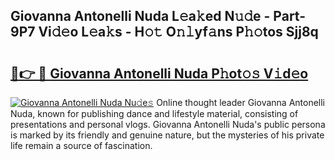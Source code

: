 ## Giovanna Antonelli Nuda L𝚎a𝚔ed N𝚞𝚍e - Part-9P7 Vi𝚍𝚎o L𝚎a𝚔s - H𝚘𝚝 O𝚗𝚕yf𝚊ns P𝚑𝚘tos Sjj8q

# <h2><a href="http://kf6yd2.oniu.top/?m=Giovanna+Antonelli+Nuda">🔗👉 🔴 Giovanna Antonelli Nuda P𝚑ot𝚘𝚜 V𝚒d𝚎o</a></h2>

[![Giovanna Antonelli Nuda Nu𝚍e𝚜](https://i.imgur.com/0qMVB7G.gif)](http://kf6yd2.oniu.top/?m=Giovanna+Antonelli+Nuda)
Online thought leader Giovanna Antonelli Nuda, known for publishing dance and lifestyle material, consisting of presentations and personal vlogs. Giovanna Antonelli Nuda's public persona is marked by its friendly and genuine nature, but the mysteries of his private life remain a source of fascination.  
